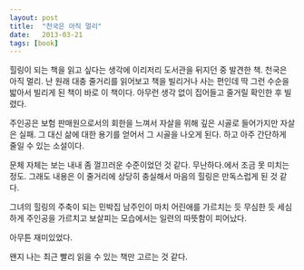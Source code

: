 ```yaml
---
layout: post
title:  "천국은 아직 멀리"
date:   2013-03-21
tags: [book]
---
```


힐링이 되는 책을 읽고 싶다는 생각에 이리저리 도서관을 뒤지던 중 발견한 책. 천국은 아직 멀리. 난 원래 대충 줄거리를 읽어보고 책을 빌리거나 사는 편인데 딱 그런 수순을 밟아서 빌리게 된 책이 바로 이 책이다. 아무런 생각 없이 집어들고 줄거릴 확인한 후 빌렸다. 

  주인공은 보험 판매원으로서의 회한을 느껴서 자살을 위해 깊은 시골로 들어가지만 자살은 실패. 그 대신 삶에 대한 용기를 얻어서 그 시골을 나오게 된다. 하고 아주 간단하게 줄일 수 있는 소설이다. 

  문체 자체는 보는 내내 좀 껄끄러운 수준이었던 것 같다. 무난하다.에서 조금 못 미치는 정도. 그래도 내용은 이 줄거리에 상당히 충실해서 마음의 힐링은 만독스럽게 된 것 같다. 

  그녀의 힐링의 주축이 되는 민박집 남주인이 마치 어린애를 가르치는 듯 무심한 듯 세심하게 주인공을 가르치고 보살피는 모습에서는 일련의 따뜻함이 피어났다. 

  아무튼 재미있었다. 

  왠지 나는 최근 빨리 읽을 수 있는 책만 고르는 것 같다.